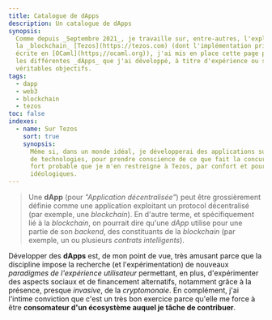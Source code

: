 ```yaml
---
title: Catalogue de dApps
description: Un catalogue de dApps
synopsis:
  Comme depuis _Septembre 2021_, je travaille sur, entre-autres, l'exploitation de
  la _blockchain_ [Tezos](https://tezos.com) (dont l'implémentation principale est
  écrite en [OCaml](https;//ocaml.org)), j'ai mis en place cette page pour indexer
  les différentes _dApps_ que j'ai développé, à titre d'expérience ou servant de
  véritables objectifs.
tags:
  - dapp
  - web3
  - blockchain
  - tezos
toc: false
indexes:
  - name: Sur Tezos
    sort: true
    synopsis:
      Même si, dans un monde idéal, je développerai des applications sur un maximum
      de technologies, pour prendre conscience de ce que fait la concurrence, il est
      fort probable que je m'en restreigne à Tezos, par confort et pour des raisons
      idéologiques.
---
```


> Une **dApp** (pour _"Application décentralisée"_) peut être grossièrement
> définie comme une application exploitant un protocol décentralisé (par
> exemple, une _blockchain_). En d'autre terme, et spécifiquement lié à la
> _blockchain_, on pourrait dire qu'une _dApp_ utilise pour une partie de son
> _backend_, des constituants de la _blockchain_ (par exemple, un ou plusieurs
> _contrats intelligents_).

Développer des **dApps** est, de mon point de vue, très amusant parce que la
discipline impose la recherche (et l'expérimentation) de nouveaux _paradigmes de
l'expérience utilisateur_ permettant, en plus, d'expérimenter des aspects
sociaux et de financement alternatifs, notamment grâce à la présence, presque
_invasive_, de la _cryptomonaie_. En complément, j'ai l'intime conviction que
c'est un très bon exercice parce qu'elle me force à être **consomateur d'un
écosystème auquel je tâche de contribuer**.
